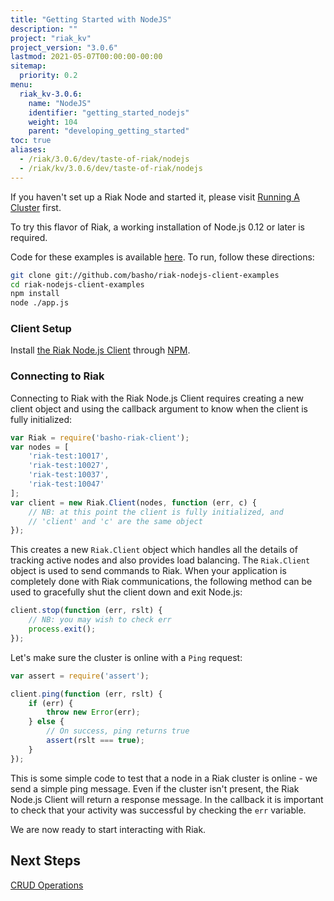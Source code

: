 ```yaml
---
title: "Getting Started with NodeJS"
description: ""
project: "riak_kv"
project_version: "3.0.6"
lastmod: 2021-05-07T00:00:00-00:00
sitemap:
  priority: 0.2
menu:
  riak_kv-3.0.6:
    name: "NodeJS"
    identifier: "getting_started_nodejs"
    weight: 104
    parent: "developing_getting_started"
toc: true
aliases:
  - /riak/3.0.6/dev/taste-of-riak/nodejs
  - /riak/kv/3.0.6/dev/taste-of-riak/nodejs
---
```


[introduction.js]: https://github.com/basho/riak-nodejs-client-examples/blob/master/dev/taste-of-riak/introduction.js
[npm]: https://www.npmjs.com/package/basho-riak-client
[node_js_installation]: https://github.com/basho/riak-nodejs-client/wiki/Installation
[nodejs_wiki]: https://github.com/basho/riak-nodejs-client/wiki

If you haven't set up a Riak Node and started it, please visit [Running A Cluster]({{<baseurl>}}riak/kv/3.0.6/using/running-a-cluster) first.

To try this flavor of Riak, a working installation of Node.js 0.12 or later is
required.

Code for these examples is available [here][introduction.js]. To run, follow
these directions:

```bash
git clone git://github.com/basho/riak-nodejs-client-examples
cd riak-nodejs-client-examples
npm install
node ./app.js
```

### Client Setup

Install [the Riak Node.js Client][node_js_installation] through [NPM][npm].

### Connecting to Riak

Connecting to Riak with the Riak Node.js Client requires creating a new client
object and using the callback argument to know when the client is fully
initialized:

```javascript
var Riak = require('basho-riak-client');
var nodes = [
    'riak-test:10017',
    'riak-test:10027',
    'riak-test:10037',
    'riak-test:10047'
];
var client = new Riak.Client(nodes, function (err, c) {
    // NB: at this point the client is fully initialized, and
    // 'client' and 'c' are the same object
});
```

This creates a new `Riak.Client` object which handles all the details of
tracking active nodes and also provides load balancing. The `Riak.Client` object
is used to send commands to Riak. When your application is completely done with
Riak communications, the following method can be used to gracefully shut the
client down and exit Node.js:

```javascript
client.stop(function (err, rslt) {
    // NB: you may wish to check err
    process.exit();
});
```

Let's make sure the cluster is online with a `Ping` request:

```javascript
var assert = require('assert');

client.ping(function (err, rslt) {
    if (err) {
        throw new Error(err);
    } else {
        // On success, ping returns true
        assert(rslt === true);
    }
});
```

This is some simple code to test that a node in a Riak cluster is online - we
send a simple ping message. Even if the cluster isn't present, the Riak Node.js
Client will return a response message. In the callback it is important to check
that your activity was successful by checking the `err` variable.

We are now ready to start interacting with Riak.

## Next Steps

[CRUD Operations]({{<baseurl>}}riak/kv/3.0.6/developing/getting-started/nodejs/crud-operations)

